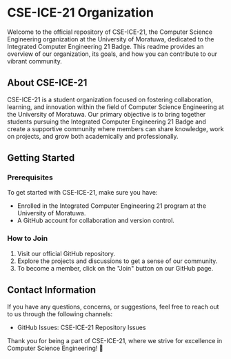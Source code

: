 
# CSE-ICE-21 Organization

Welcome to the official repository of CSE-ICE-21, the Computer Science Engineering organization at the University of Moratuwa, dedicated to the Integrated Computer Engineering 21 Badge. This readme provides an overview of our organization, its goals, and how you can contribute to our vibrant community.

## About CSE-ICE-21

CSE-ICE-21 is a student organization focused on fostering collaboration, learning, and innovation within the field of Computer Science Engineering at the University of Moratuwa. Our primary objective is to bring together students pursuing the Integrated Computer Engineering 21 Badge and create a supportive community where members can share knowledge, work on projects, and grow both academically and professionally.


## Getting Started

### Prerequisites

To get started with CSE-ICE-21, make sure you have:

-   Enrolled in the Integrated Computer Engineering 21 program at the University of Moratuwa.
-   A GitHub account for collaboration and version control.

### How to Join

1.  Visit our official GitHub repository.
2.  Explore the projects and discussions to get a sense of our community.
3.  To become a member, click on the "Join" button on our GitHub page.

## Contact Information

If you have any questions, concerns, or suggestions, feel free to reach out to us through the following channels:

-   GitHub Issues: CSE-ICE-21 Repository Issues

Thank you for being a part of CSE-ICE-21, where we strive for excellence in Computer Science Engineering! 🚀

